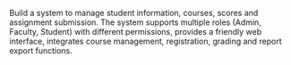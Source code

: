 Build a system to manage student information, courses, scores and assignment submission. The system supports multiple roles (Admin, Faculty, Student) with different permissions, provides a friendly web interface, integrates course management, registration, grading and report export functions.
